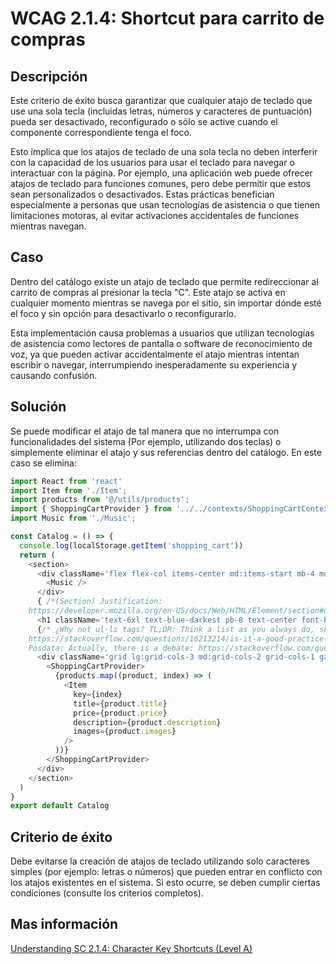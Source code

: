 # WCAG 2.1.4: Shortcut para carrito de compras

## Descripción

Este criterio de éxito busca garantizar que cualquier atajo de teclado que use una sola tecla (incluidas letras, números y caracteres de puntuación) pueda ser desactivado, reconfigurado o sólo se active cuando el componente correspondiente tenga el foco.

Esto implica que los atajos de teclado de una sola tecla no deben interferir con la capacidad de los usuarios para usar el teclado para navegar o interactuar con la página. Por ejemplo, una aplicación web puede ofrecer atajos de teclado para funciones comunes, pero debe permitir que estos sean personalizados o desactivados. Estas prácticas benefician especialmente a personas que usan tecnologías de asistencia o que tienen limitaciones motoras, al evitar activaciones accidentales de funciones mientras navegan.

## Caso

Dentro del catálogo existe un atajo de teclado que permite redireccionar al carrito de compras al presionar la tecla "C". Este atajo se activa en cualquier momento mientras se navega por el sitio, sin importar dónde esté el foco y sin opción para desactivarlo o reconfigurarlo.

Esta implementación causa problemas a usuarios que utilizan tecnologías de asistencia como lectores de pantalla o software de reconocimiento de voz, ya que pueden activar accidentalmente el atajo mientras intentan escribir o navegar, interrumpiendo inesperadamente su experiencia y causando confusión.

## Solución

Se puede modificar el atajo de tal manera que no interrumpa con funcionalidades del sistema (Por ejemplo, utilizando dos teclas) o simplemente eliminar el atajo y sus referencias dentro del catálogo. En este caso se elimina:

```javascript
import React from 'react'
import Item from './Item';
import products from '@/utils/products';
import { ShoppingCartProvider } from '../../contexts/ShoppingCartContext';
import Music from './Music';

const Catalog = () => {
  console.log(localStorage.getItem('shopping_cart'))
  return (
    <section>
      <div className='flex flex-col items-center md:items-start mb-4 md:mb-0'>
        <Music />
      </div>
      { /*(Section) Justification:
    https://developer.mozilla.org/en-US/docs/Web/HTML/Element/section#usage_notes */}
      <h1 className='text-6xl text-blue-darkest pb-8 text-center font-bold'>Catálogo</h1>
      {/* ¿Why not ul-li tags? TL;DR: Think a list as you always do, short elements and that's it
    https://stackoverflow.com/questions/16213214/is-it-a-good-practice-to-put-articles-inside-lis
    Posdata: Actually, there is a debate: https://stackoverflow.com/questions/19307443/semantic-html-of-an-articles-list */}
      <div className='grid lg:grid-cols-3 md:grid-cols-2 grid-cols-1 gap-8'>
        <ShoppingCartProvider>
          {products.map((product, index) => (
            <Item
              key={index}
              title={product.title}
              price={product.price}
              description={product.description}
              images={product.images}
            />
          ))}
        </ShoppingCartProvider>
      </div>
    </section>
  )
}
export default Catalog
```

## Criterio de éxito

Debe evitarse la creación de atajos de teclado utilizando solo caracteres simples (por ejemplo: letras o números) que pueden entrar en conflicto con los atajos existentes en el sistema. Si esto ocurre, se deben cumplir ciertas condiciones (consulte los criterios completos).

## Mas información

[Understanding SC 2.1.4: Character Key Shortcuts (Level A)](https://www.w3.org/WAI/WCAG22/Understanding/character-key-shortcuts)
